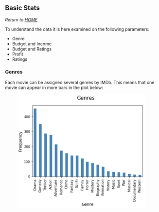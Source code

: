 ## Basic Stats
*Return to [HOME](https://lauramarott.github.io/SocialGraphs/)*

To understand the data it is here examined on the following parameters:
* Genre
* Budget and Income
* Budget and Ratings
* Profit 
* Ratings

### Genres

Each movie can be assigned several genres by IMDb. This means that one movie can appear in more bars in the plot below:

<figure style="text-align: center;">
  <img src="./images/genres_bar.png" width="500" alt="Genre frequency"/>
</figure>

